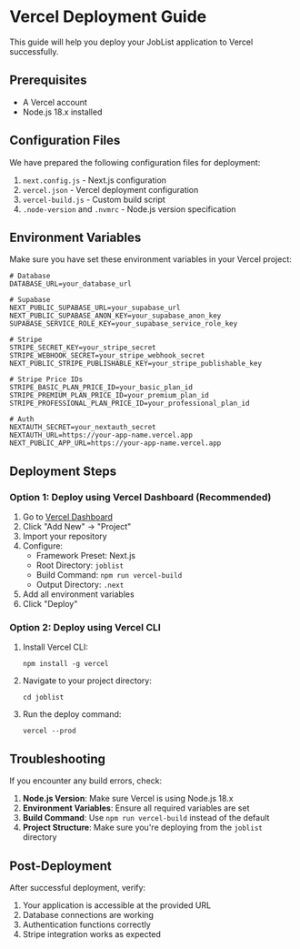# Vercel Deployment Guide

This guide will help you deploy your JobList application to Vercel successfully.

## Prerequisites

- A Vercel account
- Node.js 18.x installed

## Configuration Files

We have prepared the following configuration files for deployment:

1. `next.config.js` - Next.js configuration
2. `vercel.json` - Vercel deployment configuration
3. `vercel-build.js` - Custom build script
4. `.node-version` and `.nvmrc` - Node.js version specification

## Environment Variables

Make sure you have set these environment variables in your Vercel project:

```
# Database
DATABASE_URL=your_database_url

# Supabase
NEXT_PUBLIC_SUPABASE_URL=your_supabase_url
NEXT_PUBLIC_SUPABASE_ANON_KEY=your_supabase_anon_key
SUPABASE_SERVICE_ROLE_KEY=your_supabase_service_role_key

# Stripe
STRIPE_SECRET_KEY=your_stripe_secret
STRIPE_WEBHOOK_SECRET=your_stripe_webhook_secret
NEXT_PUBLIC_STRIPE_PUBLISHABLE_KEY=your_stripe_publishable_key

# Stripe Price IDs
STRIPE_BASIC_PLAN_PRICE_ID=your_basic_plan_id
STRIPE_PREMIUM_PLAN_PRICE_ID=your_premium_plan_id
STRIPE_PROFESSIONAL_PLAN_PRICE_ID=your_professional_plan_id

# Auth
NEXTAUTH_SECRET=your_nextauth_secret
NEXTAUTH_URL=https://your-app-name.vercel.app
NEXT_PUBLIC_APP_URL=https://your-app-name.vercel.app
```

## Deployment Steps

### Option 1: Deploy using Vercel Dashboard (Recommended)

1. Go to [Vercel Dashboard](https://vercel.com/dashboard)
2. Click "Add New" -> "Project"
3. Import your repository
4. Configure:
   - Framework Preset: Next.js
   - Root Directory: `joblist`
   - Build Command: `npm run vercel-build`
   - Output Directory: `.next`
5. Add all environment variables
6. Click "Deploy"

### Option 2: Deploy using Vercel CLI

1. Install Vercel CLI:
   ```
   npm install -g vercel
   ```

2. Navigate to your project directory:
   ```
   cd joblist
   ```

3. Run the deploy command:
   ```
   vercel --prod
   ```

## Troubleshooting

If you encounter any build errors, check:

1. **Node.js Version**: Make sure Vercel is using Node.js 18.x
2. **Environment Variables**: Ensure all required variables are set
3. **Build Command**: Use `npm run vercel-build` instead of the default
4. **Project Structure**: Make sure you're deploying from the `joblist` directory

## Post-Deployment

After successful deployment, verify:

1. Your application is accessible at the provided URL
2. Database connections are working
3. Authentication functions correctly
4. Stripe integration works as expected 